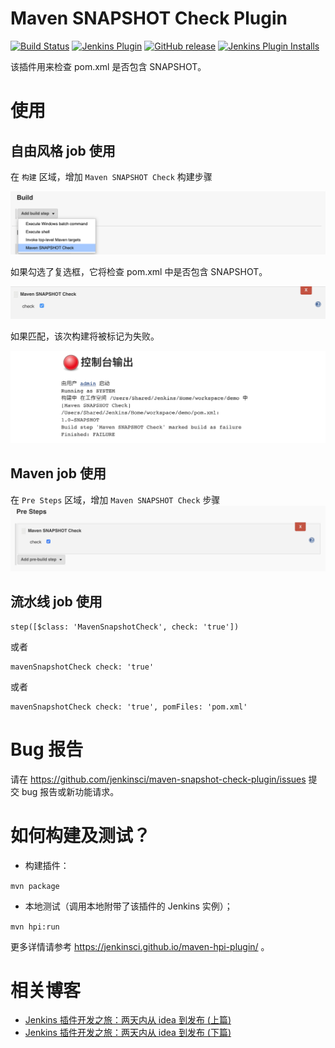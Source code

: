 # Maven SNAPSHOT Check Plugin

[![Build Status](https://ci.jenkins.io/buildStatus/icon?job=Plugins%2Fmaven-snapshot-check-plugin%2Fmaster)](https://ci.jenkins.io/job/Plugins/job/maven-snapshot-check-plugin/job/master/)
[![Jenkins Plugin](https://img.shields.io/jenkins/plugin/v/maven-snapshot-check.svg)](https://plugins.jenkins.io/maven-snapshot-check)
[![GitHub release](https://img.shields.io/github/release/jenkinsci/maven-snapshot-check-plugin.svg?label=changelog)](https://github.com/jenkinsci/maven-snapshot-check-plugin/releases/latest)
[![Jenkins Plugin Installs](https://img.shields.io/jenkins/plugin/i/maven-snapshot-check.svg?color=blue)](https://plugins.jenkins.io/maven-snapshot-check)

该插件用来检查 pom.xml 是否包含 SNAPSHOT。


# 使用

## 自由风格 job 使用

在 `构建` 区域，增加 `Maven SNAPSHOT Check` 构建步骤

![add-build-step](images/add-build-step.png)

如果勾选了复选框，它将检查 pom.xml 中是否包含 SNAPSHOT。

![maven-snapshot-check-plugin-usage](images/maven-snapshot-check-plugin-usage.png)

如果匹配，该次构建将被标记为失败。

![job-build-console-output](images/job-build-console-output.png)

## Maven job 使用

在 `Pre Steps` 区域，增加 `Maven SNAPSHOT Check` 步骤
![pre-build-step](images/pre-build-step.png)

## 流水线 job 使用
```
step([$class: 'MavenSnapshotCheck', check: 'true'])
```
或者
```
mavenSnapshotCheck check: 'true'
```
或者
```
mavenSnapshotCheck check: 'true', pomFiles: 'pom.xml'
```

# Bug 报告
请在 https://github.com/jenkinsci/maven-snapshot-check-plugin/issues 提交 bug 报告或新功能请求。

# 如何构建及测试？
* 构建插件：

`mvn package`

* 本地测试（调用本地附带了该插件的 Jenkins 实例）；

`mvn hpi:run`

更多详情请参考 https://jenkinsci.github.io/maven-hpi-plugin/ 。

# 相关博客
- [Jenkins 插件开发之旅：两天内从 idea 到发布 (上篇)](https://xie.infoq.cn/article/c398bb482db91bada8e40b5c8)
- [Jenkins 插件开发之旅：两天内从 idea 到发布 (下篇)](https://xie.infoq.cn/article/d394779a53d5cbd5fcfb97860)
